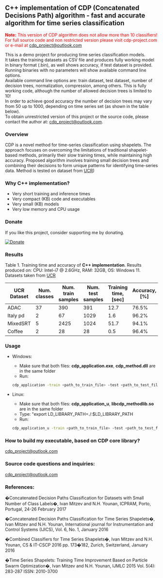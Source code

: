 ##  C++ implementation of CDP (Concatenated Decisions Path) algorithm - fast and accurate algorithm for time series classification 

<span style="color:red">**Note:** This version of CDP algorithm does not allow more than 10 classifiers!
For full source code and non restricted version please visit cdp-project.com or e-mail at cdp_project@outlook.com</span>

This is a demo project for producing time series classification models.   
It takes the training datasets as CSV file and produces fully working model in binary format (.bin), as well shows accuracy, if test dataset is provided.  
Running binaries with no parameters will show available command line options.  
Available command line options are: train dataset, test dataset, number of decision trees, normalization, compression, among others. 
This is fully working code, although the number of allowed decision trees is limited to 10!  
In order to achieve good accuracy the number of decision trees may vary from 50 up to 1000, depending on time series set (as shown in the table below).  
To obtain unrestricted version of this project or the source code, please contact the author at: cdp_project@outlook.com. 

### Overview 
 
 CDP is a novel method for time-series classification using shapelets. The approach focuses on overcoming the limitations of traditional 
 shapelet-based methods, primarily their slow training times, while maintaining high accuracy. Proposed algorithm 
 involves training small decision trees and combining their decisions to form unique patterns for identifying time-series 
 data. Method is tested on dataset from [UCR](https://www.cs.ucr.edu/~eamonn/time_series_data_2018/))

### Why C++ implementation?
- Very short training and inference times  
- Very compact (KB) code and executables  
- Very small (KB) models 
- Very low memory and CPU usage 

### Donate
If you like this project, consider supporting me by donating.

[![Donate](https://www.paypalobjects.com/en_US/i/btn/btn_donateCC_LG.gif)](https://www.paypal.com/donate/?hosted_button_id=E7U5FRCCUVNL6)

### Results

Table 1. Training time and accuracy of **C++ implementation**. Results produced on: CPU: Intel-i7 @ 2.6GHz, RAM: 32GB, OS: Windows 11. Datasets taken from [UCR](https://www.cs.ucr.edu/~eamonn/time_series_data_2018/) 

| UCR Dataset  | Num. classes | Num. train samples | Num. test samples | Training time, [sec] | Accuracy, [%] | compress_factor | num_classifiers | normalize | 
|--------------|--------------|--------------------|-------------------|----------------------|---------------|-----------------|-----------------|-----------|
|   ADAC       |       37     |         390        |        391        |        12.7          |    76.5%      |        2        |    1000         |  false    |
| Italy pd     |        2     |          67        |       1029        |         1.6          |    96.2%      |        2        |     500         |  false    |
| MixedSRT     |        5     |        2425        |       1024        |        51.7          |    94.1%      |        4        |     500         |   true    |
| Coffee       |        2     |          28        |         28        |         0.5          |    96.4%      |        4        |     100         |   true    |



### Usage
- Windows: 
	- Make sure that both files: **cdp_application.exe**, **cdp_method.dll** are in the same folder
	- Run: 
	```sh
	cdp_application -train <path_to_train_file> -test <path_to_test_file> -delimiter <delimiter_string> -compress_factor <number_of_samples_to_average> -num_classifiers <number_of_shapelets_classifiers> -normalize <true/false>
	```

- Linux: 
	- Make sure that both files: **cdp_application_u**, **libcdp_methodlib.so** are in the same folder
	- Type: "export LD_LIBRARY_PATH=./:$LD_LIBRARY_PATH 
    - Run: 
	```sh
	cdp_application_u -train <path_to_train_file> -test <path_to_test_file> -delimiter <delimiter_string> -compress_factor <number_of_samples_to_average> -num_classifiers <number_of_shapelets_classifiers> -normalize <true/false>
	```
### How to build my executable, based on CDP core library?
cdp_project@outlook.com

### Source code questions and inquiries: 
cdp_project@outlook.com

### References: 

�Concatenated Decision Paths Classification for Datasets with Small Number of Class Labels�, Ivan Mitzev and N.H. Younan, ICPRAM, Porto, Portugal, 24-26 February 2017

�Concatenated Decision Paths Classification for Time Series Shapelets�, Ivan Mitzev and N.H. Younan, International journal for Instrumentation and Control Systems (IJICS), Vol. 6, No. 1, January 2016

�Combined Classifiers for Time Series Shapelets�, Ivan Mitzev and N.H. Younan, CS & IT-CSCP 2016 pp. 173�182, Zurich, Switzerland, January 2016

�Time Series Shapelets: Training Time Improvement Based on Particle Swarm Optimization�, Ivan Mitzev and N.H. Younan, IJMLC 2015 Vol. 5(4): 283-287 ISSN: 2010-3700



